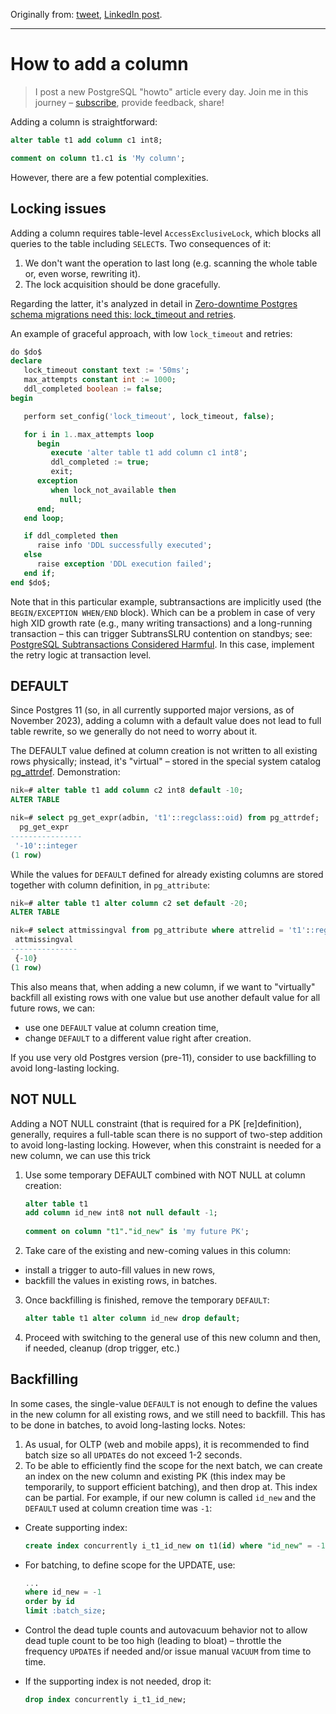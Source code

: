 Originally from: [tweet](https://twitter.com/samokhvalov/status/1728440121899487649), [LinkedIn post]().

---

# How to add a column

> I post a new PostgreSQL "howto" article every day. Join me in this
> journey – [subscribe](https://twitter.com/samokhvalov/), provide feedback, share!

Adding a column is straightforward:

```sql
alter table t1 add column c1 int8;

comment on column t1.c1 is 'My column';
```

However, there are a few potential complexities.

## Locking issues

Adding a column requires table-level `AccessExclusiveLock`, which blocks all queries to the table including `SELECT`s. 
Two consequences of it:

1) We don't want the operation to last long (e.g. scanning the whole table or, even worse, rewriting it).
2) The lock acquisition should be done gracefully.

Regarding the latter, it's analyzed in detail in 
[Zero-downtime Postgres schema migrations need this: lock_timeout and retries](https://postgres.ai/blog/20210923-zero-downtime-postgres-schema-migrations-lock-timeout-and-retries).

An example of graceful approach, with low `lock_timeout` and retries:

```sql
do $do$
declare
   lock_timeout constant text := '50ms';
   max_attempts constant int := 1000;
   ddl_completed boolean := false;
begin

   perform set_config('lock_timeout', lock_timeout, false);

   for i in 1..max_attempts loop
      begin
         execute 'alter table t1 add column c1 int8';
         ddl_completed := true;
         exit;
      exception
         when lock_not_available then
           null;
      end;
   end loop;

   if ddl_completed then
      raise info 'DDL successfully executed';
   else
      raise exception 'DDL execution failed';
   end if;
end $do$;
```

Note that in this particular example, subtransactions are implicitly used (the `BEGIN/EXCEPTION WHEN/END` block). Which
can be a problem in case of very high XID growth rate (e.g., many writing transactions) and a long-running transaction –
this can trigger SubtransSLRU contention on standbys; see: 
[PostgreSQL Subtransactions Considered Harmful](https://postgres.ai/blog/20210831-postgresql-subtransactions-considered-harmful). 
In this case, implement the retry logic at transaction level.

## DEFAULT

Since Postgres 11 (so, in all currently supported major versions, as of November 2023), adding a column with a default
value does not lead to full table rewrite, so we generally do not need to worry about it.

The DEFAULT value defined at column creation is not written to all existing rows physically; instead, it's "virtual" –
stored in the special system catalog [pg_attrdef](https://postgresql.org/docs/current/catalog-pg-attrdef.html).
Demonstration:

```sql
nik=# alter table t1 add column c2 int8 default -10;
ALTER TABLE

nik=# select pg_get_expr(adbin, 't1'::regclass::oid) from pg_attrdef;
  pg_get_expr
----------------
 '-10'::integer
(1 row)
```

While the values for `DEFAULT` defined for already existing columns are stored together with column definition, in 
`pg_attribute`:

```sql
nik=# alter table t1 alter column c2 set default -20;
ALTER TABLE

nik=# select attmissingval from pg_attribute where attrelid = 't1'::regclass::oid and attname = 'c2';
 attmissingval
---------------
 {-10}
(1 row)
```

This also means that, when adding a new column, if we want to "virtually" backfill all existing rows with one value but
use another default value for all future rows, we can:

- use one `DEFAULT` value at column creation time,
- change `DEFAULT` to a different value right after creation.

If you use very old Postgres version (pre-11), consider to use backfilling to avoid long-lasting locking.

## NOT NULL

Adding a NOT NULL constraint (that is required for a PK [re]definition), generally, requires a full-table scan there is
no support of two-step addition to avoid long-lasting locking. However, when this constraint is needed for a new column,
we can use this trick

1) Use some temporary DEFAULT combined with NOT NULL at column creation:

   ```sql
   alter table t1
   add column id_new int8 not null default -1;
 
   comment on column "t1"."id_new" is 'my future PK'; 
   ```

2) Take care of the existing and new-coming values in this column:

- install a trigger to auto-fill values in new rows,
- backfill the values in existing rows, in batches.

3) Once backfilling is finished, remove the temporary `DEFAULT`:

   ```sql
   alter table t1 alter column id_new drop default;
   ```

4) Proceed with switching to the general use of this new column and then, if needed, cleanup (drop trigger, etc.)

## Backfilling

In some cases, the single-value `DEFAULT` is not enough to define the values in the new column for all existing rows, 
and we still need to backfill. This has to be done in batches, to avoid long-lasting locks. Notes:

1. As usual, for OLTP (web and mobile apps), it is recommended to find batch size so all `UPDATE`s do not exceed 1-2
   seconds.
2. To be able to efficiently find the scope for the next batch, we can create an index on the new column and existing
   PK (this index may be temporarily, to support efficient batching), and then drop at. This index can be partial. For
   example, if our new column is called `id_new` and the `DEFAULT` used at column creation time was `-1`:

- Create supporting index:

   ```sql
   create index concurrently i_t1_id_new on t1(id) where "id_new" = -1;
   ```
  
- For batching, to define scope for the UPDATE, use:

   ```sql
   ...
   where id_new = -1
   order by id
   limit :batch_size;
   ```

- Control the dead tuple counts and autovacuum behavior not to allow dead tuple count to be too high (leading to
  bloat) – throttle the frequency `UPDATE`s if needed and/or issue manual `VACUUM` from time to time.
- If the supporting index is not needed, drop it:

   ```sql
   drop index concurrently i_t1_id_new;
   ```
